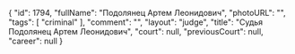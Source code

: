 {
    "id": 1794,
    "fullName": "Подолянец Артем Леонидович",
    "photoURL": "",
    "tags": [
        "criminal"
    ],
    "comment": "",
    "layout": "judge",
    "title": "Судья Подолянец Артем Леонидович",
    "court": null,
    "previousCourt": null,
    "career": null
}
